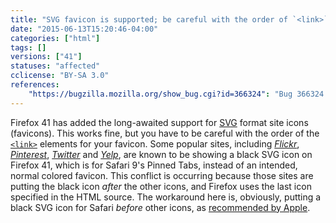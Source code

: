 ```yaml
---
title: "SVG favicon is supported; be careful with the order of `<link>`s"
date: "2015-06-13T15:20:46-04:00"
categories: ["html"]
tags: []
versions: ["41"]
statuses: "affected"
cclicense: "BY-SA 3.0"
references:
    "https://bugzilla.mozilla.org/show_bug.cgi?id=366324": "Bug 366324 - SVG site icons (favicons, shortcut icons) support"
---
```

Firefox 41 has added the long-awaited support for [SVG](https://developer.mozilla.org/en-US/docs/Web/SVG) format site icons (favicons). This works fine, but you have to be careful with the order of the [`<link>`](https://developer.mozilla.org/en-US/docs/Web/HTML/Element/link) elements for your favicon. Some popular sites, including [*Flickr*](https://bugzilla.mozilla.org/show_bug.cgi?id=1181681), [*Pinterest*](https://bugzilla.mozilla.org/show_bug.cgi?id=1174568), [*Twitter*](https://bugzilla.mozilla.org/show_bug.cgi?id=1174552) and [*Yelp*](https://bugzilla.mozilla.org/show_bug.cgi?id=1174548), are known to be showing a black SVG icon on Firefox 41, which is for Safari 9's Pinned Tabs, instead of an intended, normal colored favicon. This conflict is occurring because those sites are putting the black icon *after* the other icons, and Firefox uses the last icon specified in the HTML source. The workaround here is, obviously, putting a black SVG icon for Safari *before* other icons, as [recommended by Apple](https://developer.apple.com/library/safari/releasenotes/General/WhatsNewInSafari/Articles/Safari_9.html#//apple_ref/doc/uid/TP40014305-CH9-SW20).
